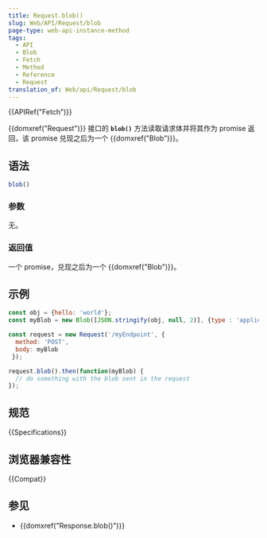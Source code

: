 ```yaml
---
title: Request.blob()
slug: Web/API/Request/blob
page-type: web-api-instance-method
tags:
  - API
  - Blob
  - Fetch
  - Method
  - Reference
  - Request
translation_of: Web/api/Request/blob
---
```

{{APIRef("Fetch")}}

{{domxref("Request")}} 接口的 **`blob()`** 方法读取请求体并将其作为 promise 返回，该 promise 兑现之后为一个 {{domxref("Blob")}}。

## 语法

```js
blob()
```

### 参数

无。

### 返回值

一个 promise，兑现之后为一个 {{domxref("Blob")}}。

## 示例

```js
const obj = {hello: 'world'};
const myBlob = new Blob([JSON.stringify(obj, null, 2)], {type : 'application/json'});

const request = new Request('/myEndpoint', {
  method: 'POST',
  body: myBlob
 });

request.blob().then(function(myBlob) {
  // do something with the blob sent in the request
});
```

## 规范

{{Specifications}}

## 浏览器兼容性

{{Compat}}

## 参见

- {{domxref("Response.blob()")}}
